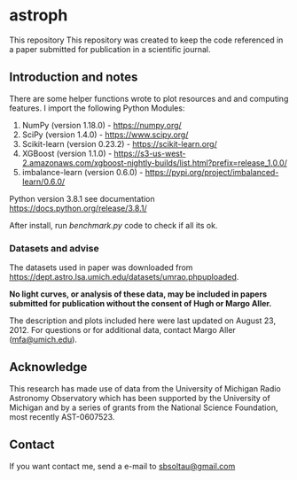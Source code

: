 # astroph

This repository This repository was created to keep the code referenced in a paper submitted for publication in a scientific journal.

## Introduction and notes

There are some helper functions wrote to plot resources and and computing features. I import the following Python Modules:

1. NumPy (version 1.18.0) - https://numpy.org/
2. SciPy (version 1.4.0) - https://www.scipy.org/
3. Scikit-learn (version 0.23.2) - https://scikit-learn.org/
4. XGBoost (version 1.1.0) - https://s3-us-west-2.amazonaws.com/xgboost-nightly-builds/list.html?prefix=release_1.0.0/
5. imbalance-learn (version 0.6.0) - https://pypi.org/project/imbalanced-learn/0.6.0/

Python version 3.8.1 see documentation https://docs.python.org/release/3.8.1/

After install, run _benchmark.py_ code to check if all its ok.

### Datasets and advise

The datasets used in paper was downloaded from https://dept.astro.lsa.umich.edu/datasets/umrao.phpuploaded. 

**No light curves, or analysis of these data, may be included in papers submitted for publication without the consent of Hugh or Margo Aller.**

The description and plots included here were last updated on August 23, 2012. For questions or for additional data, contact Margo Aller (mfa@umich.edu).

## Acknowledge

This research has made use of data from the University of Michigan Radio Astronomy Observatory which has been supported by the University of Michigan and by a series of grants from the National Science Foundation, most recently AST-0607523.

## Contact

If you want contact me, send a e-mail to sbsoltau@gmail.com
